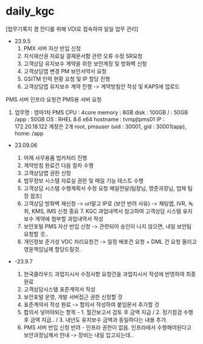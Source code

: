 # daily_kgc

[업무기록지 겸 잔디를 위해 VDI로 접속하여 일일 업무 관리]

- 23.9.5
  1. PMX 서버 자산 반입 신청
  2. 지식재산권 자료실 결재문서함 관련 오류 수정 SR요청
  3. 고객상담 유지보수 계약을 위한 보안계정 및 방화벽 신청
  4. 고객상담앱 변경 PM 보안서약서 요청
  5. GSITM 인력 현황 요청 및 IP 할당 진행
  6. 고객상담앱 유지보수 계약 진행 -> 계약방침안 작성 및 KAPS에 업로드 
 
PMS 서버 인프라 요청건
PMS용 서버 요청
1. 업무명 : 영마1차 PMS
   CPU : 4core
   memory : 8GB
   disk : 100GB
   / : 50GB
   /app : 50GB
    OS : RHEL 8.6 x64
   hostname : tvmpjtpms01
   IP : 172.20.18.122
   계정은 2개 root, pmsuser (uid : 30001, gid : 30001(app), home: /app
 


  - 23.09.06
    1. 어제 사무용품 법카처리 진행
    2. 계약방침 완료건 다음 절차 수행
    3. 고객상담앱 권한 신청
    4. 법무정보 시스템 자료실 권한 및 메일 기능 테스트 수행
    5. 고객상담 시스템 수행계획서 수정 요청 메일전달(팀장님, 영준과장님, 업체 팀장 참조)
    6. 고객상담 방화벽 재신청 -> url말고 IP로 (보안 반려 사유) -> 채팅앱, IVR, 녹취, KMS, IMS 신청
   중요 7. KGC 과업내역서 참고하여 고객상담 시스템 유지보수 계약에 첨부할 과업내역서 작성
    8. 보안포털 PMS 자산 반입 신청 -> 관련되어 승인이 나지 않으면, 내일 보안팀 요청할 것..
    9. 개인정보 준거성 VOC 처리요청건 -> 일정 배포건 요청 + DML 건 요청 올리고 영윤책임님께 할당드릴것.
   
  - -23.9.7
    1. 한국클라우드 과업지시서 수정사항 요청건을 과업지시서 작성에 반영하여 최종 완료
    2. 고객상담시스템 표준계약서 작성
    3. 보안포털 운영, 개발 서버접근 권한 신청할 것
    4. 표준계약서 작성 완료 -> 합의서 작성하여 붙임문서 추가할 것
    5. 합의서 넣어야되는 항목 - 1. 월간보고서 검토 후 금액 지급 / 2. 정기점검 수행 후 금액 지급.. / 3. 내년도 유지보수 금액과 동일하다는 내용 추가.
    6. PMS 서버 반입 신청 반려 - 인프라 권한이 없음. 인프라에서 수행해야된다고 보안과장님께서 안내 -> 장비는 내일 입고되는데..
   



